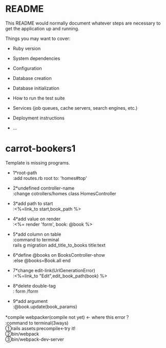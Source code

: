 # README

This README would normally document whatever steps are necessary to get the
application up and running.

Things you may want to cover:

* Ruby version

* System dependencies

* Configuration

* Database creation

* Database initialization

* How to run the test suite

* Services (job queues, cache servers, search engines, etc.)

* Deployment instructions

* ...


# carrot-bookers1

Template is missing programs.<br>

* 1*root-path<br>
:add routes.rb  root to: 'homes#top'

* 2*undefined controller-name<br>
:change cotrollers/homes  class HomesController<br>

* 3*add path to start<br>
:<%=link_to start,book_path %>

* 4*add value on render<br>
:<%= render 'form', book: @book %>

* 5*add column on table<br>
:command to terminal<br>
rails g migration add_title_to_books title:text

* 6*define @books on BooksController-show<br>
:else  @books=Book.all  end

* 7*change edit-link(UrlGenerationError) <br>
:<%=link_to "Edit",edit_book_path(book) %>

* 8*delete double-tag<br>
: form /form 

* 9*add argument<br>
:@book.update(book_params)

*compile webpacker(compile not yet) ← where this error？<br>
:command to terminal(3ways)<br>
①rails assets:precompile←try it!<br>
②bin/webpack<br>
③bin/webpack-dev-server <br>
